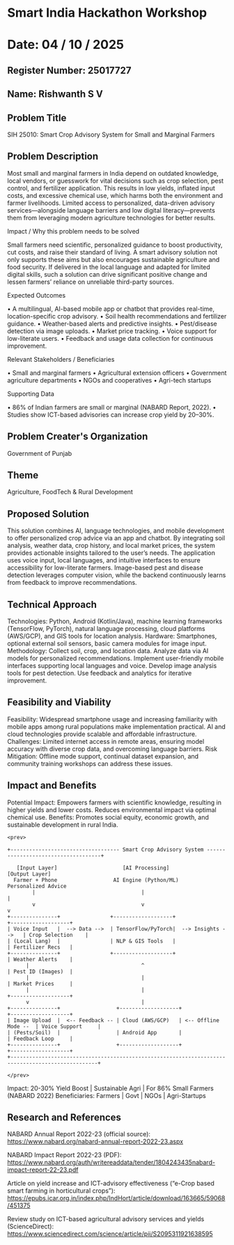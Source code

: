 # Smart India Hackathon Workshop
# Date: 04 / 10 / 2025
## Register Number: 25017727
## Name: Rishwanth S V
## Problem Title
SIH 25010: Smart Crop Advisory System for Small and Marginal Farmers
## Problem Description
Most small and marginal farmers in India depend on outdated knowledge, local vendors, or guesswork for vital decisions such as crop selection, pest control, and fertilizer application. This results in low yields, inflated input costs, and excessive chemical use, which harms both the environment and farmer livelihoods. Limited access to personalized, data-driven advisory services—alongside language barriers and low digital literacy—prevents them from leveraging modern agriculture technologies for better results.

Impact / Why this problem needs to be solved

Small farmers need scientific, personalized guidance to boost productivity, cut costs, and raise their standard of living. A smart advisory solution not only supports these aims but also encourages sustainable agriculture and food security. If delivered in the local language and adapted for limited digital skills, such a solution can drive significant positive change and lessen farmers’ reliance on unreliable third-party sources.

Expected Outcomes

• A multilingual, AI-based mobile app or chatbot that provides real-time, location-specific crop advisory.
• Soil health recommendations and fertilizer guidance.
• Weather-based alerts and predictive insights.
• Pest/disease detection via image uploads.
• Market price tracking.
• Voice support for low-literate users.
• Feedback and usage data collection for continuous improvement.

Relevant Stakeholders / Beneficiaries

• Small and marginal farmers
• Agricultural extension officers
• Government agriculture departments
• NGOs and cooperatives
• Agri-tech startups

Supporting Data

• 86% of Indian farmers are small or marginal (NABARD Report, 2022).
• Studies show ICT-based advisories can increase crop yield by 20–30%.

## Problem Creater's Organization
Government of Punjab

## Theme
Agriculture, FoodTech & Rural Development

## Proposed Solution
This solution combines AI, language technologies, and mobile development to offer personalized crop advice via an app and chatbot. By integrating soil analysis, weather data, crop history, and local market prices, the system provides actionable insights tailored to the user’s needs. The application uses voice input, local languages, and intuitive interfaces to ensure accessibility for low-literate farmers. Image-based pest and disease detection leverages computer vision, while the backend continuously learns from feedback to improve recommendations.

## Technical Approach
Technologies: Python, Android (Kotlin/Java), machine learning frameworks (TensorFlow, PyTorch), natural language processing, cloud platforms (AWS/GCP), and GIS tools for location analysis.
Hardware: Smartphones, optional external soil sensors, basic camera modules for image input.
Methodology:
Collect soil, crop, and location data.
Analyze data via AI models for personalized recommendations.
Implement user-friendly mobile interfaces supporting local languages and voice.
Develop image analysis tools for pest detection.
Use feedback and analytics for iterative improvement.


## Feasibility and Viability
Feasibility: Widespread smartphone usage and increasing familiarity with mobile apps among rural populations make implementation practical. AI and cloud technologies provide scalable and affordable infrastructure.
Challenges: Limited internet access in remote areas, ensuring model accuracy with diverse crop data, and overcoming language barriers.
Risk Mitigation: Offline mode support, continual dataset expansion, and community training workshops can address these issues.

## Impact and Benefits
Potential Impact: Empowers farmers with scientific knowledge, resulting in higher yields and lower costs. Reduces environmental impact via optimal chemical use.
Benefits: Promotes social equity, economic growth, and sustainable development in rural India.
```
<prev>

+----------------------------------- Smart Crop Advisory System ------------------------------------+

   [Input Layer]                     [AI Processing]                           [Output Layer]
  Farmer + Phone                  AI Engine (Python/ML)                     Personalized Advice
        |                                  |                                        |
        v                                  v                                        v
+---------------+                +-------------------+                     +-------------------+
| Voice Input   |  --> Data -->  | TensorFlow/PyTorch|  --> Insights -->   | Crop Selection    |
| (Local Lang)  |                | NLP & GIS Tools   |                     | Fertilizer Recs   |
+---------------+                +-------------------+                     | Weather Alerts    |
      |                                    ^                               | Pest ID (Images)  |
      |                                    |                               | Market Prices     |
      |                                    |                               +-------------------+
      v                                    |                               
+---------------+                  +-------------------+                      +-------------------+   
| Image Upload  |  <-- Feedback -- | Cloud (AWS/GCP)   | <-- Offline Mode --  | Voice Support     |
| (Pests/Soil)  |                  | Android App       |                      | Feedback Loop     |
+---------------+                  +-------------------+                      +-------------------+
+--------------------------------------------------------------------------------------------------+

</prev>
```
Impact: 20-30% Yield Boost | Sustainable Agri | For 86% Small Farmers (NABARD 2022)
Beneficiaries: Farmers | Govt | NGOs | Agri-Startups

## Research and References
NABARD Annual Report 2022-23 (official source):
https://www.nabard.org/nabard-annual-report-2022-23.aspx

NABARD Impact Report 2022-23 (PDF):
https://www.nabard.org/auth/writereaddata/tender/1804243435nabard-impact-report-22-23.pdf

Article on yield increase and ICT-advisory effectiveness (“e-Crop based smart farming in horticultural crops”):
https://epubs.icar.org.in/index.php/IndHort/article/download/163665/59068/451375

Review study on ICT-based agricultural advisory services and yields (ScienceDirect):
https://www.sciencedirect.com/science/article/pii/S2095311921638595
